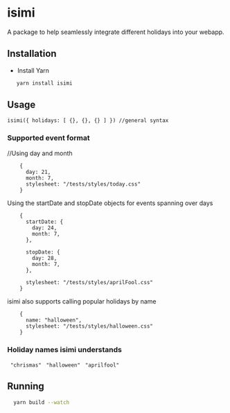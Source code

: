 # isimi

A package to help seamlessly integrate different holidays into your webapp.

## Installation

- Install Yarn

```bash
   yarn install isimi
```

## Usage
```
isimi({ holidays: [ {}, {}, {} ] }) //general syntax

```

### Supported event format

//Using day and month
```
    {
      day: 21,
      month: 7,
      stylesheet: "/tests/styles/today.css"
    }
```

Using the startDate and stopDate objects for events spanning over days

```
    {
      startDate: {
        day: 24,
        month: 7,
      },

      stopDate: {
        day: 28,
        month: 7,
      },

      stylesheet: "/tests/styles/aprilFool.css"
    }
```
isimi also supports calling popular holidays by name
```
    {
      name: "halloween",
      stylesheet: "/tests/styles/halloween.css"
    }

```

### Holiday names isimi understands

``` "chrismas"```
``` "halloween"```
``` "aprilfool"```

## Running

```bash
  yarn build --watch
```
